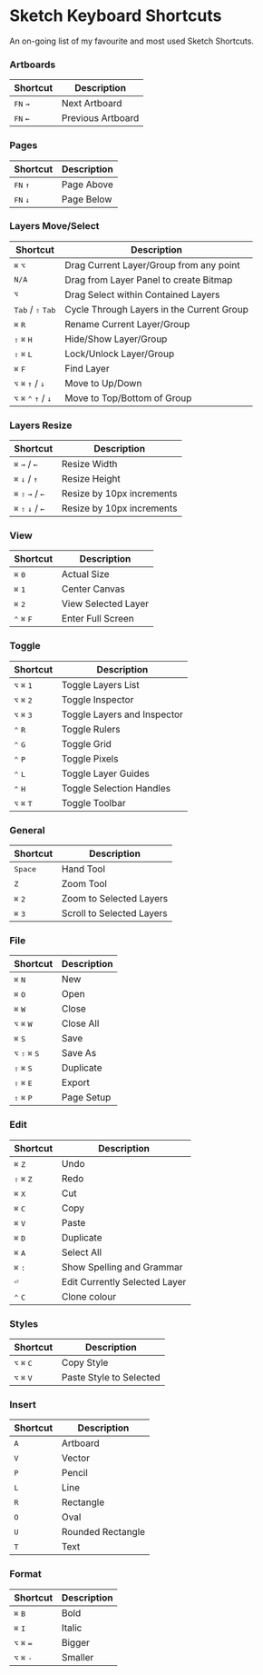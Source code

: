 # Sketch Keyboard Shortcuts
An on-going list of my favourite and most used Sketch Shortcuts.

### Artboards

| Shortcut | Description |
| -------- | ----------- |
| <kbd>FN</kbd> <kbd>→</kbd> | Next Artboard |
| <kbd>FN</kbd> <kbd>←</kbd> | Previous Artboard |

### Pages

| Shortcut | Description |
| -------- | ----------- |
| <kbd>FN</kbd> <kbd>↑</kbd> | Page Above |
| <kbd>FN</kbd> <kbd>↓</kbd> | Page Below |

### Layers Move/Select

| Shortcut | Description |
| -------- | ----------- |
| <kbd>⌘</kbd> <kbd>⌥</kbd> | Drag Current Layer/Group from any point |
| <kbd>N/A</kbd> | Drag from Layer Panel to create Bitmap |
| <kbd>⌥</kbd> | Drag Select within Contained Layers |
| <kbd>Tab</kbd> / <kbd>⇧</kbd> <kbd>Tab</kbd> | Cycle Through Layers in the Current Group |
| <kbd>⌘</kbd> <kbd>R</kbd> | Rename Current Layer/Group |
| <kbd>⇧</kbd> <kbd>⌘</kbd> <kbd>H</kbd> | Hide/Show Layer/Group |
| <kbd>⇧</kbd> <kbd>⌘</kbd> <kbd>L</kbd> | Lock/Unlock Layer/Group |
| <kbd>⌘</kbd> <kbd>F</kbd> | Find Layer |
| <kbd>⌥</kbd> <kbd>⌘</kbd> <kbd>↑</kbd> / <kbd>↓</kbd>| Move to Up/Down |
| <kbd>⌥</kbd> <kbd>⌘</kbd> <kbd>⌃</kbd> <kbd>↑</kbd> / <kbd>↓</kbd>| Move to Top/Bottom of Group |

### Layers Resize

| Shortcut | Description |
| -------- | ----------- |
| <kbd>⌘</kbd> <kbd>→</kbd> / <kbd>←</kbd> | Resize Width |
| <kbd>⌘</kbd> <kbd>↓</kbd> / <kbd>↑</kbd> | Resize Height |
| <kbd>⌘</kbd> <kbd>⇧</kbd> <kbd>→</kbd> / <kbd>←</kbd> | Resize by 10px increments |
| <kbd>⌘</kbd> <kbd>⇧</kbd> <kbd>↓</kbd> / <kbd>←</kbd> | Resize by 10px increments |

### View

| Shortcut | Description |
| -------- | ----------- |
| <kbd>⌘</kbd> <kbd>0</kbd> | Actual Size |
| <kbd>⌘</kbd> <kbd>1</kbd> | Center Canvas |
| <kbd>⌘</kbd> <kbd>2</kbd> | View Selected Layer |
| <kbd>⌃</kbd> <kbd>⌘</kbd> <kbd>F</kbd> | Enter Full Screen |

### Toggle

| Shortcut | Description |
| -------- | ----------- |
| <kbd>⌥</kbd> <kbd>⌘</kbd> <kbd>1</kbd> | Toggle Layers List |
| <kbd>⌥</kbd> <kbd>⌘</kbd> <kbd>2</kbd> | Toggle Inspector |
| <kbd>⌥</kbd> <kbd>⌘</kbd> <kbd>3</kbd> | Toggle Layers and Inspector |
| <kbd>⌃</kbd> <kbd>R</kbd> | Toggle Rulers |
| <kbd>⌃</kbd> <kbd>G</kbd> | Toggle Grid |
| <kbd>⌃</kbd> <kbd>P</kbd> | Toggle Pixels |
| <kbd>⌃</kbd> <kbd>L</kbd> | Toggle Layer Guides |
| <kbd>⌃</kbd> <kbd>H</kbd> | Toggle Selection Handles |
| <kbd>⌥</kbd> <kbd>⌘</kbd> <kbd>T</kbd> | Toggle Toolbar |

### General

| Shortcut | Description |
| -------- | ----------- |
| <kbd>Space</kbd> | Hand Tool |
| <kbd>Z</kbd> | Zoom Tool |
| <kbd>⌘</kbd> <kbd>2</kbd> | Zoom to Selected Layers |
| <kbd>⌘</kbd> <kbd>3</kbd> | Scroll to Selected Layers |

### File

| Shortcut | Description |
| -------- | ----------- |
| <kbd>⌘</kbd> <kbd>N</kbd> | New |
| <kbd>⌘</kbd> <kbd>O</kbd> | Open |
| <kbd>⌘</kbd> <kbd>W</kbd> | Close |
| <kbd>⌥</kbd> <kbd>⌘</kbd> <kbd>W</kbd> | Close All |
| <kbd>⌘</kbd> <kbd>S</kbd> | Save |
| <kbd>⌥</kbd> <kbd>⇧</kbd> <kbd>⌘</kbd> <kbd>S</kbd> | Save As |
| <kbd>⇧</kbd> <kbd>⌘</kbd> <kbd>S</kbd> | Duplicate |
| <kbd>⇧</kbd> <kbd>⌘</kbd> <kbd>E</kbd> | Export |
| <kbd>⇧</kbd> <kbd>⌘</kbd> <kbd>P</kbd> | Page Setup |

### Edit

| Shortcut | Description |
| -------- | ----------- |
| <kbd>⌘</kbd> <kbd>Z</kbd> | Undo |
| <kbd>⇧</kbd> <kbd>⌘</kbd> <kbd>Z</kbd> | Redo |
| <kbd>⌘</kbd> <kbd>X</kbd> | Cut |
| <kbd>⌘</kbd> <kbd>C</kbd> | Copy |
| <kbd>⌘</kbd> <kbd>V</kbd> | Paste |
| <kbd>⌘</kbd> <kbd>D</kbd> | Duplicate |
| <kbd>⌘</kbd> <kbd>A</kbd> | Select All |
| <kbd>⌘</kbd> <kbd>:</kbd> | Show Spelling and Grammar |
| <kbd>⏎</kbd> | Edit Currently Selected Layer |
| <kbd>⌃</kbd> <kbd>C</kbd>  | Clone colour |

### Styles

| Shortcut | Description |
| -------- | ----------- |
| <kbd>⌥</kbd> <kbd>⌘</kbd> <kbd>C</kbd> | Copy Style |
| <kbd>⌥</kbd> <kbd>⌘</kbd> <kbd>V</kbd> | Paste Style to Selected |

### Insert

| Shortcut | Description |
| -------- | ----------- |
| <kbd>A</kbd> | Artboard |
| <kbd>V</kbd> | Vector |
| <kbd>P</kbd> | Pencil |
| <kbd>L</kbd> | Line |
| <kbd>R</kbd> | Rectangle |
| <kbd>O</kbd> | Oval |
| <kbd>U</kbd> | Rounded Rectangle |
| <kbd>T</kbd> | Text |

### Format

| Shortcut | Description |
| -------- | ----------- |
| <kbd>⌘</kbd> <kbd>B</kbd> | Bold |
| <kbd>⌘</kbd> <kbd>I</kbd> | Italic |
| <kbd>⌥</kbd> <kbd>⌘</kbd> <kbd>=</kbd> | Bigger |
| <kbd>⌥</kbd> <kbd>⌘</kbd> <kbd>-</kbd> | Smaller |
